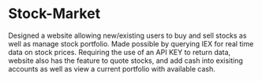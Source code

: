 # Stock-Market


Designed a website allowing new/existing users to buy and sell stocks as well as manage stock portfolio. 
Made possible by querying IEX for real time data on stock prices. Requiring the use of an API KEY to return data, 
website also has the feature to quote stocks, and add cash into exisiting accounts as well as view a current portfolio with available cash.
